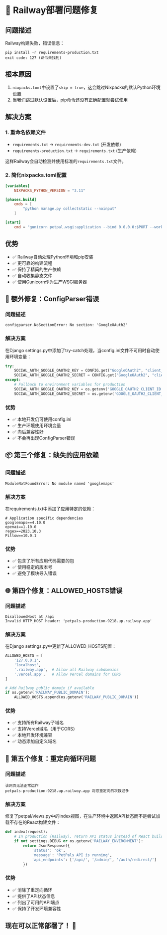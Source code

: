 # 🔧 Railway部署问题修复

## 问题描述
Railway构建失败，错误信息：
```
pip install -r requirements-production.txt
exit code: 127 (命令未找到)
```

## 根本原因
1. `nixpacks.toml`中设置了`skip = true`，这会跳过Nixpacks的默认Python环境设置
2. 当我们跳过默认设置后，pip命令还没有正确配置就尝试使用

## 解决方案
### 1. 重命名依赖文件
- `requirements.txt` → `requirements-dev.txt` (开发依赖)
- `requirements-production.txt` → `requirements.txt` (生产依赖)

这样Railway会自动检测并使用标准的`requirements.txt`文件。

### 2. 简化nixpacks.toml配置
```toml
[variables]
    NIXPACKS_PYTHON_VERSION = "3.11"

[phases.build]
    cmds = [
        "python manage.py collectstatic --noinput"
    ]

[start]
    cmd = "gunicorn petpal.wsgi:application --bind 0.0.0.0:$PORT --workers 3"
```

## 优势
- ✅ Railway自动处理Python环境和pip安装
- ✅ 更可靠的构建流程
- ✅ 保持了精简的生产依赖
- ✅ 自动收集静态文件
- ✅ 使用Gunicorn作为生产WSGI服务器

## 📝 额外修复：ConfigParser错误

### 问题描述
```
configparser.NoSectionError: No section: 'GoogleOAuth2'
```

### 解决方案
在Django settings.py中添加了try-catch处理，当config.ini文件不可用时自动使用环境变量：

```python
try:
    SOCIAL_AUTH_GOOGLE_OAUTH2_KEY = CONFIG.get("GoogleOAuth2", "client_id")
    SOCIAL_AUTH_GOOGLE_OAUTH2_SECRET = CONFIG.get("GoogleOAuth2", "client_secret")
except:
    # Fallback to environment variables for production
    SOCIAL_AUTH_GOOGLE_OAUTH2_KEY = os.getenv('GOOGLE_OAUTH2_CLIENT_ID', '')
    SOCIAL_AUTH_GOOGLE_OAUTH2_SECRET = os.getenv('GOOGLE_OAUTH2_CLIENT_SECRET', '')
```

### 优势
- ✅ 本地开发仍可使用config.ini
- ✅ 生产环境使用环境变量
- ✅ 向后兼容性好
- ✅ 不会再出现ConfigParser错误

## 📦 第三个修复：缺失的应用依赖

### 问题描述
```
ModuleNotFoundError: No module named 'googlemaps'
```

### 解决方案
在requirements.txt中添加了应用特定的依赖：

```
# Application specific dependencies
googlemaps==4.10.0
openai==1.10.0
regex==2023.10.3
Pillow==10.0.1
```

### 优势
- ✅ 包含了所有应用代码需要的包
- ✅ 使用稳定的版本号
- ✅ 避免了模块导入错误

## 🌐 第四个修复：ALLOWED_HOSTS错误

### 问题描述
```
DisallowedHost at /api
Invalid HTTP_HOST header: 'petpals-production-9218.up.railway.app'
```

### 解决方案
在Django settings.py中更新了ALLOWED_HOSTS配置：

```python
ALLOWED_HOSTS = [
    '127.0.0.1', 
    'localhost',
    '.railway.app',  # Allow all Railway subdomains
    '.vercel.app',   # Allow Vercel domains for CORS
]

# Add Railway public domain if available
if os.getenv('RAILWAY_PUBLIC_DOMAIN'):
    ALLOWED_HOSTS.append(os.getenv('RAILWAY_PUBLIC_DOMAIN'))
```

### 优势
- ✅ 支持所有Railway子域名
- ✅ 支持Vercel域名（用于CORS）
- ✅ 本地开发环境兼容
- ✅ 动态添加自定义域名

## 🔄 第五个修复：重定向循环问题

### 问题描述
```
该网页无法正常运作
petpals-production-9218.up.railway.app 将您重定向的次数过多
```

### 解决方案
修复了petpal/views.py中的index视图，在生产环境中返回API状态而不是尝试加载不存在的React构建文件：

```python
def index(request):
    # In production (Railway), return API status instead of React build
    if not settings.DEBUG or os.getenv('RAILWAY_ENVIRONMENT'):
        return JsonResponse({
            'status': 'ok',
            'message': 'PetPals API is running',
            'api_endpoints': ['/api/', '/admin/', '/auth/redirect/']
        })
```

### 优势
- ✅ 消除了重定向循环
- ✅ 提供了API状态信息
- ✅ 列出了可用的API端点
- ✅ 保持了开发环境兼容性

## 现在可以正常部署了！ 🚀